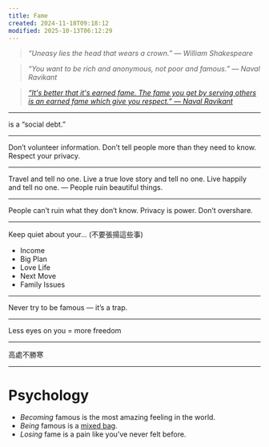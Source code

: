 ```yaml
---
title: Fame
created: 2024-11-18T09:18:12
modified: 2025-10-13T06:12:29
---
```


> _“Uneasy lies the head that wears a crown.” — William Shakespeare_

> _“You want to be rich and anonymous, not poor and famous.” — Naval Ravikant_

> _[“It's better that it's earned fame. The fame you get by serving others is an earned fame which give you respect.” — Naval Ravikant](https://youtu.be/KyfUysrNaco)_

---

is a “social debt.”

---

Don’t volunteer information. Don’t tell people more than they need to know. Respect your privacy.

---

Travel and tell no one. Live a true love story and tell no one. Live happily and tell no one. — People ruin beautiful things.

---

People can’t ruin what they don’t know. Privacy is power. Don’t overshare.

---

Keep quiet about your… (不要張揚這些事)

* Income
* Big Plan
* Love Life
* Next Move
* Family Issues

---

Never try to be famous — it’s a trap.

---

Less eyes on you = more freedom

---

高處不勝寒

---

# Psychology

* _Becoming_ famous is the most amazing feeling in the world.
* _Being_ famous is a [mixed bag](https://www.google.com/search?q=mixed+bag).
* _Losing_ fame is a pain like you’ve never felt before.

